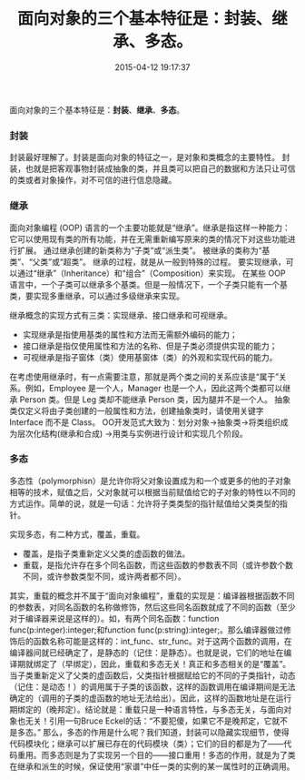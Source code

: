 ﻿---
layout: post
title: 面向对象的三个基本特征是：封装、继承、多态。
date: 2015-04-12 19:17:37
category: "C++"
---

面向对象的三个基本特征是：**封装**、**继承**、**多态**。

### 封装
封装最好理解了。封装是面向对象的特征之一，是对象和类概念的主要特性。
封装，也就是把客观事物封装成抽象的类，并且类可以把自己的数据和方法只让可信的类或者对象操作，对不可信的进行信息隐藏。

### 继承
面向对象编程 (OOP) 语言的一个主要功能就是“继承”。继承是指这样一种能力：它可以使用现有类的所有功能，并在无需重新编写原来的类的情况下对这些功能进行扩展。
通过继承创建的新类称为“子类”或“派生类”。
被继承的类称为“基类”、“父类”或“超类”。
继承的过程，就是从一般到特殊的过程。
要实现继承，可以通过“继承”（Inheritance）和“组合”（Composition）来实现。
在某些 OOP 语言中，一个子类可以继承多个基类。但是一般情况下，一个子类只能有一个基类，要实现多重继承，可以通过多级继承来实现。
 
继承概念的实现方式有三类：实现继承、接口继承和可视继承。
* 实现继承是指使用基类的属性和方法而无需额外编码的能力；
* 接口继承是指仅使用属性和方法的名称、但是子类必须提供实现的能力；
* 可视继承是指子窗体（类）使用基窗体（类）的外观和实现代码的能力。

在考虑使用继承时，有一点需要注意，那就是两个类之间的关系应该是“属于”关系。例如，Employee 是一个人，Manager 也是一个人，因此这两个类都可以继承 Person 类。但是 Leg 类却不能继承 Person 类，因为腿并不是一个人。
抽象类仅定义将由子类创建的一般属性和方法，创建抽象类时，请使用关键字 Interface 而不是 Class。
OO开发范式大致为：划分对象→抽象类→将类组织成为层次化结构(继承和合成) →用类与实例进行设计和实现几个阶段。
 
### 多态
多态性（polymorphisn）是允许你将父对象设置成为和一个或更多的他的子对象相等的技术，赋值之后，父对象就可以根据当前赋值给它的子对象的特性以不同的方式运作。简单的说，就是一句话：允许将子类类型的指针赋值给父类类型的指针。

实现多态，有二种方式，覆盖，重载。
* 覆盖，是指子类重新定义父类的虚函数的做法。
* 重载，是指允许存在多个同名函数，而这些函数的参数表不同（或许参数个数不同，或许参数类型不同，或许两者都不同）。

其实，重载的概念并不属于“面向对象编程”，重载的实现是：编译器根据函数不同的参数表，对同名函数的名称做修饰，然后这些同名函数就成了不同的函数（至少对于编译器来说是这样的）。如，有两个同名函数：function func(p:integer):integer;和function func(p:string):integer;。那么编译器做过修饰后的函数名称可能是这样的：int_func、str_func。对于这两个函数的调用，在编译器间就已经确定了，是静态的（记住：是静态）。也就是说，它们的地址在编译期就绑定了（早绑定），因此，重载和多态无关！真正和多态相关的是“覆盖”。当子类重新定义了父类的虚函数后，父类指针根据赋给它的不同的子类指针，动态（记住：是动态！）的调用属于子类的该函数，这样的函数调用在编译期间是无法确定的（调用的子类的虚函数的地址无法给出）。因此，这样的函数地址是在运行期绑定的（晚邦定）。结论就是：重载只是一种语言特性，与多态无关，与面向对象也无关！引用一句Bruce Eckel的话：“不要犯傻，如果它不是晚邦定，它就不是多态。”
那么，多态的作用是什么呢？我们知道，封装可以隐藏实现细节，使得代码模块化；继承可以扩展已存在的代码模块（类）；它们的目的都是为了——代码重用。而多态则是为了实现另一个目的——接口重用！多态的作用，就是为了类在继承和派生的时候，保证使用“家谱”中任一类的实例的某一属性时的正确调用。